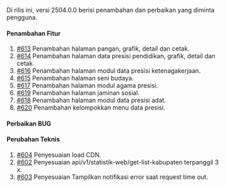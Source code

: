 Di rilis ini, versi 2504.0.0 berisi penambahan dan perbaikan yang diminta pengguna.

#### Penambahan Fitur

1. [#613](https://github.com/OpenSID/OpenKab/issues/613) Penambahan halaman pangan, grafik, detail dan cetak.
2. [#614](https://github.com/OpenSID/OpenKab/issues/614) Penambahan halaman data presisi pendidikan, grafik, detail dan cetak.
3. [#616](https://github.com/OpenSID/OpenKab/issues/616) Penambahan halaman modul data presisi ketenagakerjaan.
4. [#615](https://github.com/OpenSID/OpenKab/issues/615) Penambahan halaman seni budaya.
5. [#617](https://github.com/OpenSID/OpenKab/issues/617) Penambahan halaman modul agama presisi.
6. [#619](https://github.com/OpenSID/OpenKab/issues/619) Penambahan halaman jaminan sosial. 
7. [#618](https://github.com/OpenSID/OpenKab/issues/618) Penambahan halaman modul data presisi adat.
8. [#620](https://github.com/OpenSID/OpenKab/issues/620) Penambahan kelompokkan menu data presisi. 

#### Perbaikan BUG

#### Perubahan Teknis

1. [#604](https://github.com/OpenSID/OpenKab/issues/604) Penyesuaian load CDN.
2. [#602](https://github.com/OpenSID/OpenKab/issues/602) Penyesuaian api/v1/statistik-web/get-list-kabupaten terpanggil 3 x.
3. [#603](https://github.com/OpenSID/OpenKab/issues/603) Penyesuaian Tampilkan notifikasi error saat request time out.